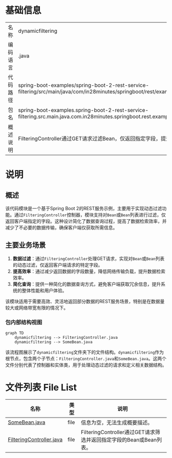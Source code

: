 # 基础信息

|      |      |
|------|------|
| 名称 | dynamicfiltering |
| 编码语言 | .java |
| 代码路径 | spring-boot-examples/spring-boot-2-rest-service-filtering/src/main/java/com/in28minutes/springboot/rest/example/dynamicfiltering |
| 包名 | spring-boot-examples.spring-boot-2-rest-service-filtering.src.main.java.com.in28minutes.springboot.rest.example.dynamicfiltering |
| 概述说明 | FilteringController通过GET请求过滤Bean，仅返回指定字段，提升数据检索效率。 |

# 说明

## 概述
该代码模块是一个基于Spring Boot 2的REST服务示例，主要用于实现动态过滤功能。通过`FilteringController`控制器，模块支持对`Bean`或`Bean`列表进行过滤，仅返回客户端指定的字段。这种设计简化了数据查询过程，提高了数据检索效率，并减少了不必要的数据传输，确保客户端仅获取所需信息。

## 主要业务场景
1. **数据过滤**：通过`FilteringController`处理GET请求，实现对`Bean`或`Bean`列表的动态过滤，仅返回客户端请求的特定字段。
2. **提高效率**：通过减少返回数据的字段数量，降低网络传输负载，提升数据检索效率。
3. **简化查询**：提供一种简化的数据查询方式，避免客户端获取冗余信息，提升系统的整体性能和用户体验。

该模块适用于需要高效、灵活地返回部分数据的REST服务场景，特别是在数据量较大或网络带宽有限的情况下。


### 包内部结构视图

```mermaid
graph TD
    dynamicfiltering --> FilteringController.java
    dynamicfiltering --> SomeBean.java
```

该流程图展示了`dynamicfiltering`文件夹下的文件结构。`dynamicfiltering`作为根节点，包含两个子节点：`FilteringController.java`和`SomeBean.java`。这两个文件分别代表了控制器和实体类，用于处理动态过滤的请求和定义相关数据结构。

# 文件列表 File List

| 名称   | 类型  | 说明 |
|-------|------|-------------|
| [SomeBean.java](SomeBean.md) | file | 信息为空，无法生成概要描述。 |
| [FilteringController.java](FilteringController.md) | file | FilteringController通过GET请求筛选并返回指定字段的Bean或Bean列表。 |


